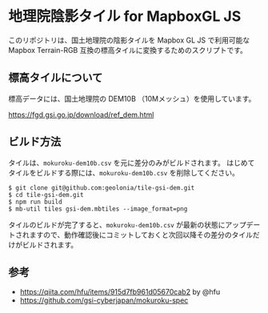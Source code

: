 # 地理院陰影タイル for MapboxGL JS

このリポジトリは、国土地理院の陰影タイルを Mapbox GL JS で利用可能な Mapbox Terrain-RGB 互換の標高タイルに変換するためのスクリプトです。

## 標高タイルについて

標高データには、国土地理院の DEM10B （10Mメッシュ）を使用しています。

https://fgd.gsi.go.jp/download/ref_dem.html

## ビルド方法

タイルは、`mokuroku-dem10b.csv` を元に差分のみがビルドされます。
はじめてタイルをビルドする際には、`mokuroku-dem10b.csv` を削除してください。

```
$ git clone git@github.com:geolonia/tile-gsi-dem.git
$ cd tile-gsi-dem.git
$ npm run build
$ mb-util tiles gsi-dem.mbtiles --image_format=png
```

タイルのビルドが完了すると、`mokuroku-dem10b.csv` が最新の状態にアップデートされますので、動作確認後にコミットしておくと次回以降その差分のタイルだけがビルドされます。

## 参考

* https://qiita.com/hfu/items/915d7fb961d05670cab2 by @hfu
* https://github.com/gsi-cyberjapan/mokuroku-spec

